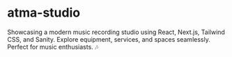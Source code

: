# atma-studio
Showcasing a modern music recording studio using React, Next.js, Tailwind CSS, and Sanity. Explore equipment, services, and spaces seamlessly. Perfect for music enthusiasts. 🎶
